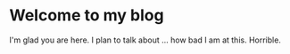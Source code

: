 # Welcome to my blog

I'm glad you are here. I plan to talk about ...
how bad I am at this.
Horrible.
